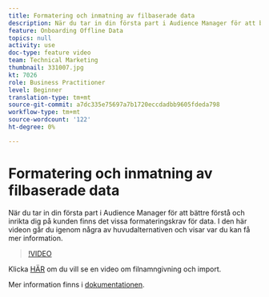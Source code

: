 ```yaml
---
title: Formatering och inmatning av filbaserade data
description: När du tar in din första part i Audience Manager för att bättre förstå och inrikta dig på kunden finns det vissa formateringskrav för data. I den här videon går du igenom några av huvudalternativen och visar var du kan få mer information.
feature: Onboarding Offline Data
topics: null
activity: use
doc-type: feature video
team: Technical Marketing
thumbnail: 331007.jpg
kt: 7026
role: Business Practitioner
level: Beginner
translation-type: tm+mt
source-git-commit: a7dc335e75697a7b1720eccdadbb9605fdeda798
workflow-type: tm+mt
source-wordcount: '122'
ht-degree: 0%

---
```



# Formatering och inmatning av filbaserade data

När du tar in din första part i Audience Manager för att bättre förstå och inrikta dig på kunden finns det vissa formateringskrav för data. I den här videon går du igenom några av huvudalternativen och visar var du kan få mer information.

>[!VIDEO](https://video.tv.adobe.com/v/331007/?quality=12&learn=on)

Klicka [HÄR](steps-for-ingesting-file-based-data.md) om du vill se en video om filnamngivning och import.

Mer information finns i [dokumentationen](https://experienceleague.adobe.com/docs/audience-manager/user-guide/implementation-integration-guides/sending-audience-data/batch-data-transfer-process/inbound-file-contents.html?).
